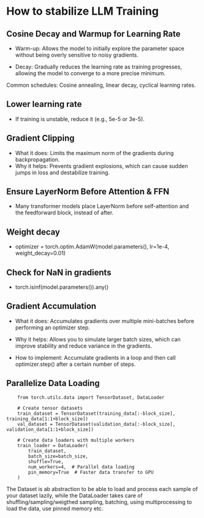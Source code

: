 # How to stabilize LLM Training

## Cosine Decay and Warmup for Learning Rate

- Warm-up: Allows the model to initially explore the parameter space without being overly sensitive to noisy gradients.

- Decay: Gradually reduces the learning rate as training progresses, allowing the model to converge to a more precise minimum.

Common schedules: Cosine annealing, linear decay, cyclical learning rates.

## Lower learning rate

- If training is unstable, reduce it (e.g., 5e-5 or 3e-5).

## Gradient Clipping

- What it does: Limits the maximum norm of the gradients during backpropagation.
- Why it helps: Prevents gradient explosions, which can cause sudden jumps in loss and destabilize training.

## Ensure LayerNorm Before Attention & FFN

- Many transformer models place LayerNorm before self-attention and the feedforward block, instead of after.

## Weight decay

- optimizer = torch.optim.AdamW(model.parameters(), lr=1e-4, weight_decay=0.01)

## Check for NaN in gradients

- torch.isinf(model.parameters()).any()

## Gradient Accumulation

- What it does: Accumulates gradients over multiple mini-batches before performing an optimizer step.

- Why it helps: Allows you to simulate larger batch sizes, which can improve stability and reduce variance in the gradients.

- How to implement: Accumulate gradients in a loop and then call optimizer.step() after a certain number of steps.

## Parallelize Data Loading

```
    from torch.utils.data import TensorDataset, DataLoader

    # Create tensor datasets
    train_dataset = TensorDataset(training_data[:-block_size], training_data[1:1+block_size])
    val_dataset = TensorDataset(validation_data[:-block_size], validation_data[1:1+block_size])

    # Create data loaders with multiple workers
    train_loader = DataLoader(
        train_dataset,
        batch_size=batch_size,
        shuffle=True,
        num_workers=4,  # Parallel data loading
        pin_memory=True  # Faster data transfer to GPU
    )
```

The Dataset is ab abstraction to be able to load and process each sample of your dataset lazily, while the DataLoader takes care of shuffling/sampling/weigthed sampling, batching, using multiprocessing to load the data, use pinned memory etc.
